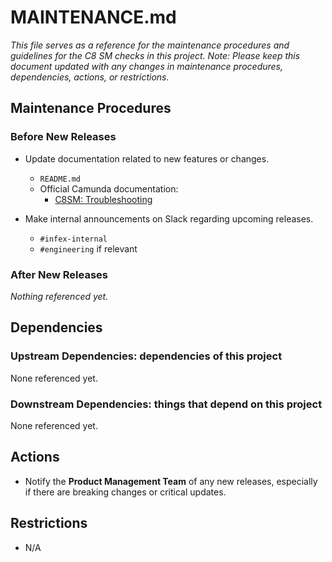 # MAINTENANCE.md

_This file serves as a reference for the maintenance procedures and guidelines for the C8 SM checks in this project._
_Note: Please keep this document updated with any changes in maintenance procedures, dependencies, actions, or restrictions._

## Maintenance Procedures

### Before New Releases

- Update documentation related to new features or changes.
    - `README.md`
    - Official Camunda documentation:
        - [C8SM: Troubleshooting](https://github.com/camunda/camunda-docs/blob/main/docs/self-managed/operational-guides/troubleshooting/troubleshooting.md)

- Make internal announcements on Slack regarding upcoming releases.
    - `#infex-internal`
    - `#engineering` if relevant

### After New Releases

_Nothing referenced yet._

## Dependencies

### Upstream Dependencies: dependencies of this project

None referenced yet.

### Downstream Dependencies: things that depend on this project

None referenced yet.

## Actions

- Notify the **Product Management Team** of any new releases, especially if there are breaking changes or critical updates.

## Restrictions

- N/A
